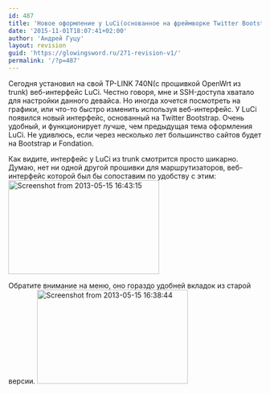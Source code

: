```yaml
---
id: 487
title: 'Новое оформление у LuCi(основанное на фреймворке Twitter Bootstrap).'
date: '2015-11-01T18:07:41+02:00'
author: 'Андрей Гуцу'
layout: revision
guid: 'https://glowingsword.ru/271-revision-v1/'
permalink: '/?p=487'
---
```


Сегодня установил на свой TP-LINK 740N(с прошивкой OpenWrt из trunk) веб-интерфейс LuCi. Честно говоря, мне и SSH-доступа хватало для настройки данного девайса. Но иногда хочется посмотреть на графики, или что-то быстро изменить используя веб-интерфейс. У LuCi появился новый интерфейс, основанный на Twitter Bootstrap. Очень удобный, и функционирует лучше, чем предыдущая тема оформления LuCi. Не удивлюсь, если через несколько лет большинство сайтов будет на Bootstrap и Fondation.

Как видите, интерфейс у LuCi из trunk смотрится просто шикарно. Думаю, нет ни одной другой прошивки для маршрутизаторов, веб-интерфейс которой был бы сопоставим по удобству с этим:
<a href="https://glowingsword.ru/wp-content/uploads/2013/05/Screenshot-from-2013-05-15-164315.png"><img src="https://glowingsword.ru/wp-content/uploads/2013/05/Screenshot-from-2013-05-15-164315-300x187.png" alt="Screenshot from 2013-05-15 16:43:15" width="300" height="187" class="aligncenter size-medium wp-image-272" /></a>

Обратите внимание на меню, оно гораздо удобней вкладок из старой версии.
<a href="https://glowingsword.ru/wp-content/uploads/2013/05/Screenshot-from-2013-05-15-163844.png"><img src="https://glowingsword.ru/wp-content/uploads/2013/05/Screenshot-from-2013-05-15-163844-300x187.png" alt="Screenshot from 2013-05-15 16:38:44" width="300" height="187" class="aligncenter size-medium wp-image-273" /></a>